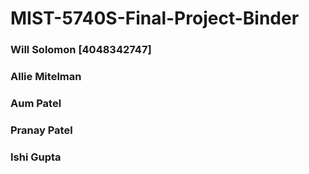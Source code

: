 # MIST-5740S-Final-Project-Binder
### Will Solomon [4048342747]
### Allie Mitelman
### Aum Patel
### Pranay Patel
### Ishi Gupta

